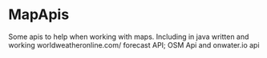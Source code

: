 # MapApis
Some apis to help when working with maps. Including in java written and working worldweatheronline.com/ forecast API; OSM Api and onwater.io api
